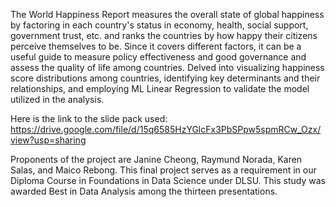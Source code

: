 The World Happiness Report measures the overall state of global happiness by factoring in each country's status in economy, health, social support, government trust, etc. and ranks the countries by how happy their citizens perceive themselves to be. Since it covers different factors, it can be a useful guide to measure policy effectiveness and good governance and assess the quality of life among countries. Delved into visualizing happiness score distributions among countries, identifying key determinants and their relationships, and employing ML Linear Regression to validate the model utilized in the analysis.

Here is the link to the slide pack used: https://drive.google.com/file/d/15q6585HzYGlcFx3PbSPpw5spmRCw_Ozx/view?usp=sharing

Proponents of the project are Janine Cheong, Raymund Norada, Karen Salas, and Maico Rebong. This final project serves as a requirement in our Diploma Course in Foundations in Data Science under DLSU. This study was awarded Best in Data Analysis among the thirteen presentations.
